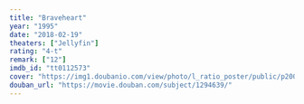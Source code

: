 ```yaml
---
title: "Braveheart"
year: "1995"
date: "2018-02-19"
theaters: ["Jellyfin"]
rating: "4-t"
remark: ["12"]
imdb_id: "tt0112573"
cover: "https://img1.doubanio.com/view/photo/l_ratio_poster/public/p2004174709.jpg"
douban_url: "https://movie.douban.com/subject/1294639/"
---
```

